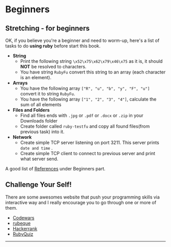 # Beginners

## Stretching - for beginners

OK, if you believe you're a beginner and need to worm-up, here's a list of tasks to do **using ruby** before start this book.

* **String**
  * Print the following string `\x52\x75\x62\x79\x46\x75` as it is, it should **NOT** be resolved to characters.
  * You have string `RubyFu` convert this string to an array \(each character is an element\).
* **Arrays**
  * You have the following array `["R", "u", "b", "y", "F", "u"]` convert it to string `RubyFu`.
  * You have the following array `["1", "2", "3", "4"]`, calculate the sum of all elements
* **Files and Folders**
  * Find all files ends with `.jpg` or `.pdf` or `.docx` or `.zip` in your Downloads folder
  * Create folder called `ruby-testfu` and copy all found files\(from previous task\) into it.
* **Network**
  * Create simple TCP server listening on port 3211. This server prints `date and time` .
  * Create simple TCP client to connect to previous server and print what server send.

A good list of [References](references/README.md) under Beginners part.

## Challenge Your Self!

There are some awesomes website that push your programming skills via interactive way and I really encourage you to go through one or more of them.

* [Codewars](http://www.codewars.com/?language=ruby)
* [rubeque](http://www.rubeque.com/)
* [Hackerrank](https://www.hackerrank.com/)
* [RubyQuiz](http://rubyquiz.com/)

---



